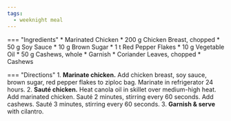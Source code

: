 ```yaml
---
tags:
  - weeknight meal
---
```

=== "Ingredients"
    * Marinated Chicken
        * 200 g Chicken Breast, chopped
        * 50 g Soy Sauce
        * 10 g Brown Sugar
        * 1 t Red Pepper Flakes
    * 10 g Vegetable Oil
    * 50 g Cashews, whole
    * Garnish
        * Coriander Leaves, chopped
        * Cashews

=== "Directions"
    1. **Marinate chicken.** Add chicken breast, soy sauce, brown sugar, red pepper flakes to ziploc bag. Marinate in refrigerator 24 hours.
    2. **Sauté chicken.** Heat canola oil in skillet over medium-high heat. Add marinated chicken. Sauté 2 minutes, stirring every 60 seconds. Add cashews. Sauté 3 minutes, stirring every 60 seconds.
    3. **Garnish & serve** with cilantro.
